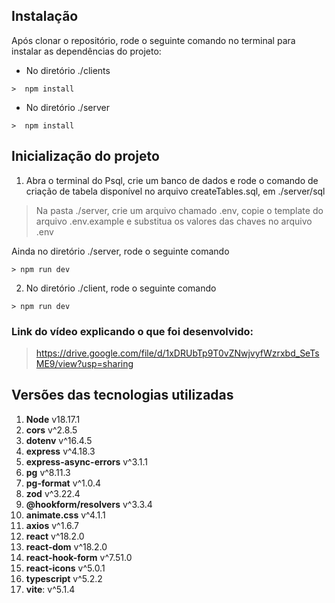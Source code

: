## Instalação

Após clonar o repositório, rode o seguinte comando no terminal para instalar as dependências do projeto:

* No diretório ./clients

```shell
>  npm install
```

* No diretório ./server

```shell
>  npm install
```

## Inicialização do projeto

1.  Abra o terminal do Psql, crie um banco de dados e rode o comando de criação de tabela disponível no arquivo createTables.sql, em ./server/sql

> Na pasta ./server, crie um arquivo chamado .env, copie o template do arquivo .env.example e substitua os valores das chaves no arquivo .env

Ainda no diretório ./server, rode o seguinte comando

```shell
> npm run dev
```

2. No diretório ./client, rode o seguinte comando

```shell
> npm run dev
```

### Link do vídeo explicando o que foi desenvolvido:

> https://drive.google.com/file/d/1xDRUbTp9T0vZNwjvyfWzrxbd_SeTsME9/view?usp=sharing

## Versões das tecnologias utilizadas

1. **Node** v18.17.1
2. **cors** v^2.8.5
3. **dotenv** v^16.4.5
4. **express** v^4.18.3
5. **express-async-errors** v^3.1.1
6. **pg** v^8.11.3
7. **pg-format** v^1.0.4
8. **zod** v^3.22.4
9. **@hookform/resolvers** v^3.3.4
10. **animate.css** v^4.1.1
11. **axios** v^1.6.7
12. **react** v^18.2.0
13. **react-dom** v^18.2.0
14. **react-hook-form** v^7.51.0
15. **react-icons** v^5.0.1
16. **typescript** v^5.2.2
17. **vite**: v^5.1.4